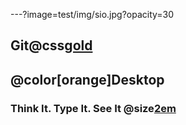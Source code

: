 ---?image=test/img/sio.jpg?opacity=30
## Git@css[gold](Pitch)

## @color[orange]Desktop

### Think It. Type It. See It @size[2em](Live.)
